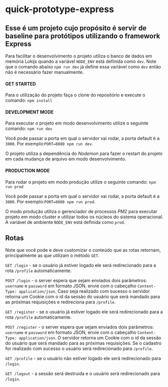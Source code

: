 # quick-prototype-express

## Esse é um projeto cujo propósito é servir de baseline para protótipos utilizando o framework Express

Para facilitar o desenvolvimento o projeto utiliza o banco de dados em memória Lokijs quando a variável `NODE_ENV`
está definida como `dev`. Note que o comando abaixo `npm run dev` já define essa variável como `dev` então não é
necessário fazer manualmente.

#### GET STARTED

Para o utilização do projeto faça o clone do repositório e execute o comando: `npm install`

#### DEVELOPMENT MODE

Para executar o projeto em modo desenvolvimento utilize o seguinte comando: `npm run dev`

Você pode passar a porta em qual o servidor vai rodar, a porta default é a `3000`. Por exemplo:`PORT=8080 npm run dev`.

O projeto utiliza a dependência do  _Nodemon_ para fazer o restart do projeto em cada mudança de arquivo em modo desenvolvimento.

#### PRODUCTION MODE

Para rodar o projeto em modo produção utilize o seguinte comando: `npm run prod`

Você pode passar a porta em qual o servidor vai rodar, a porta default é a `3000`. Por exemplo:`PORT=8080 npm run prod`.

O modo produção utiliza o gerenciador de processos _PM2_ para executar projeto em modo cluster e utilizar todos os núcleos do sistema operacional. A variável de ambiente `ǸODE_ENV` está definida como `prod`.

## Rotas

Note que você pode e deve customizar o conteúdo que as rotas retornam, principalmente as que utilizam o método `GET`.

`GET /login` - se o usuário já estiver logado ele será redirecionado para a rota `/profile` automaticamente.

`POST /login` - o server espera que sejam enviados dois parâmetros: `username` e `password` em formato JSON, envie com o cabeçalho `Content-Type: application/json`. Caso seja realizado com sucesso o servidor retorna um Cookie com o id da sessão do usuário que será mandado para as próximas requisições e redireciona para `/profile`.

`GET /register` - se o usuário já estiver logado ele será redirecionado para a rota `/profile` automaticamente.

`POST /register` - o server espera que sejam enviados dois parâmetros: `username` e `password` em formato JSON, envie com o cabeçalho `Content-Type: application/json`. O servidor retorna um Cookie com o id da sessão do usuário que será mandado para as próximas requisições. Se o cadastro for realizado com sucesso o usuário será redirecionado para `/profile`.

`GET /profile` - se o usuário não estiver logado ele será redirecionado para `/login`.

`GET /logout` - a sessão será destruida e o usuário será redirecionado para `/login`.
